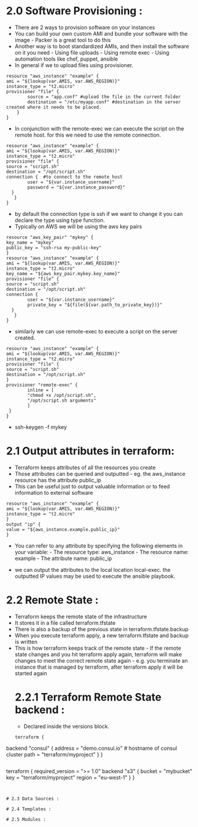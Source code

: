 # 2.0 Software Provisioning :
 
- There are 2 ways to provision software on your instances
- You can build your own custom AMI and bundle your software with the image
        - Packer is a great tool to do this
- Another way is to boot standardized AMIs, and then install the software on it
you need
        - Using file uploads
        - Using remote exec
        - Using automation tools like chef, puppet, ansible
- In general if we to upload files using provisioner.

```
resource "aws_instance" "example" {
ami = "${lookup(var.AMIS, var.AWS_REGION)}"
instance_type = "t2.micro"
provisioner "file" {
        source = "app.conf" #upload the file in the current folder
        destination = "/etc/myapp.conf" #destination in the server created where it needs to be placed.
    }
}

```

- In conjunction with the remote-exec we can execute the script on the remote host. for this we need to use the remote connection.

```
resource "aws_instance" "example" {
ami = "${lookup(var.AMIS, var.AWS_REGION)}"
instance_type = "t2.micro"
provisioner "file" {
source = "script.sh"
destination = "/opt/script.sh"
connection {  #to connect to the remote host
        user = "${var.instance_username}"
        password = "${var.instance_password}"
  }
   }
}
```

- by default the connection type is ssh if we want to change it you can declare the type using type function.
- Typically on AWS we will be using the aws key pairs

```
resource "aws_key_pair" "mykey" {
key_name = "mykey"
public_key = "ssh-rsa my-public-key"
}
resource "aws_instance" "example" {
ami = "${lookup(var.AMIS, var.AWS_REGION)}"
instance_type = "t2.micro"
key_name = "${aws_key_pair.mykey.key_name}"
provisioner "file" {
source = "script.sh"
destination = "/opt/script.sh"
connection {
        user = "${var.instance_username}"
        private_key = "${file(${var.path_to_private_key})}"
  }
   }
}

```

- similarly we can use remote-exec to execute a script on the server created.

```
resource "aws_instance" "example" {
ami = "${lookup(var.AMIS, var.AWS_REGION)}"
instance_type = "t2.micro"
provisioner "file" {
source = "script.sh"
destination = "/opt/script.sh"
}
provisioner "remote-exec" {
        inline = [
        "chmod +x /opt/script.sh",
        "/opt/script.sh arguments"
        ]
 }
}
```
- ssh-keygen -f mykey

# 2.1 Output attributes in terraform:

- Terraform keeps attributes of all the resources you create
- Those attributes can be queried and outputted
        - eg. the aws_instance resource has the attribute public_ip
- This can be useful just to output valuable information or to feed information
to external software

```
resource "aws_instance" "example" {
ami = "${lookup(var.AMIS, var.AWS_REGION)}"
instance_type = "t2.micro"
}
output "ip" {
value = "${aws_instance.example.public_ip}"
}
```

- You can refer to any attribute by specifying the following elements in your variable:
        - The resource type: aws_instance
        - The resource name: example
        - The attribute name: public_ip


- we can output the attributes to the local location local-exec. the outputted IP values may be used to execute the ansible playbook.

# 2.2 Remote State :

- Terraform keeps the remote state of the infrastructure
- It stores it in a file called terraform.tfstate
- There is also a backup of the previous state in terraform.tfstate.backup
- When you execute terraform apply, a new terraform.tfstate and backup is written
- This is how terraform keeps track of the remote state
        - If the remote state changes and you hit terraform apply again, terraform will
        make changes to meet the correct remote state again
        - e.g. you terminate an instance that is managed by terraform, after terraform
        apply it will be started again
  # 2.2.1 Terraform Remote State backend :
  - Declared inside the versions block.
  ```
  terraform {
backend "consul" {
address = "demo.consul.io" # hostname of consul cluster
path = "terraform/myproject"
}
}
```
  ``` 
  terraform {
  required_version = ">= 1.0"
  backend "s3" {
          bucket = "mybucket"
        key = "terraform/myproject"
        region = "eu-west-1"
  }
  }
  ```


# 2.3 Data Sources :

# 2.4 Templates :

# 2.5 Modules :

